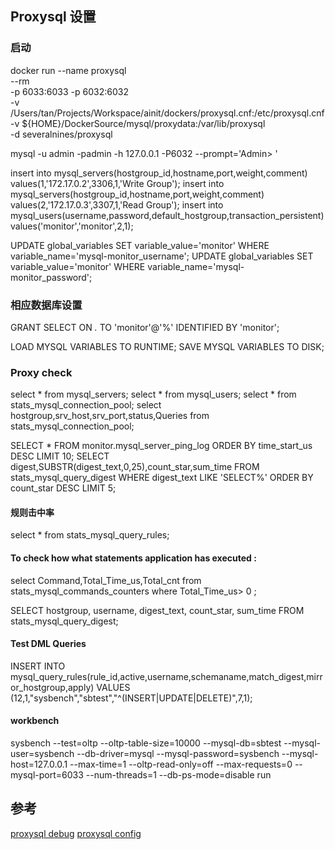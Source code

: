 ## Proxysql 设置

### 启动
docker run --name proxysql \
--rm \
-p 6033:6033 -p 6032:6032 \
-v /Users/tan/Projects/Workspace/ainit/dockers/proxysql.cnf:/etc/proxysql.cnf \
-v ${HOME}/DockerSource/mysql/proxydata:/var/lib/proxysql \
-d severalnines/proxysql

mysql -u admin -padmin -h 127.0.0.1 -P6032 --prompt='Admin> '

insert into mysql_servers(hostgroup_id,hostname,port,weight,comment) values(1,'172.17.0.2',3306,1,'Write Group');
insert into mysql_servers(hostgroup_id,hostname,port,weight,comment) values(2,'172.17.0.3',3307,1,'Read Group');
insert into mysql_users(username,password,default_hostgroup,transaction_persistent) values('monitor','monitor',2,1);

UPDATE global_variables SET variable_value='monitor' WHERE variable_name='mysql-monitor_username';
UPDATE global_variables SET variable_value='monitor' WHERE variable_name='mysql-monitor_password';


### 相应数据库设置
GRANT SELECT ON *.* TO 'monitor'@'%' IDENTIFIED BY 'monitor';

LOAD MYSQL VARIABLES TO RUNTIME;
SAVE MYSQL VARIABLES TO DISK;

### Proxy check
select * from mysql_servers;
select * from mysql_users;
select * from stats_mysql_connection_pool;
select hostgroup,srv_host,srv_port,status,Queries from stats_mysql_connection_pool;

SELECT * FROM monitor.mysql_server_ping_log ORDER BY time_start_us DESC LIMIT 10;
SELECT digest,SUBSTR(digest_text,0,25),count_star,sum_time FROM stats_mysql_query_digest WHERE digest_text LIKE 'SELECT%' ORDER BY count_star DESC LIMIT 5;

#### 规则击中率
select * from stats_mysql_query_rules;

#### To check how what statements application has executed :
select Command,Total_Time_us,Total_cnt from stats_mysql_commands_counters where Total_Time_us> 0 ;

SELECT hostgroup, username, digest_text, count_star, sum_time FROM stats_mysql_query_digest;


#### Test DML Queries
INSERT INTO mysql_query_rules(rule_id,active,username,schemaname,match_digest,mirror_hostgroup,apply) VALUES (12,1,"sysbench","sbtest","^(INSERT|UPDATE|DELETE)",7,1);

#### workbench
sysbench --test=oltp --oltp-table-size=10000 --mysql-db=sbtest --mysql-user=sysbench --db-driver=mysql --mysql-password=sysbench --mysql-host=127.0.0.1 --max-time=1 --oltp-read-only=off --max-requests=0 --mysql-port=6033 --num-threads=1 --db-ps-mode=disable run


## 参考
[proxysql debug](https://mydbops.wordpress.com/2018/04/13/proxysql-series-mirroring-mysql-queries/)
[proxysql config](https://github.com/sysown/proxysql/wiki/ProxySQL-Configuration)

